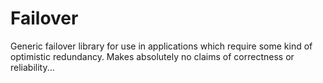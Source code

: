 Failover
========

Generic failover library for use in applications which require some kind of optimistic redundancy.
Makes absolutely no claims of correctness or reliability...
